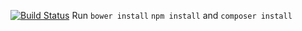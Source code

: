 [![Build Status](https://travis-ci.org/marcusrognes/crafty.svg?branch=master)](https://travis-ci.org/marcusrognes/crafty)
Run ``bower install``
``npm install``
and ``composer install``
